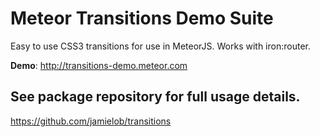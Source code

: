# Meteor Transitions Demo Suite

Easy to use CSS3 transitions for use in MeteorJS.  Works with iron:router.

**Demo**: http://transitions-demo.meteor.com

## See package repository for full usage details.

https://github.com/jamielob/transitions